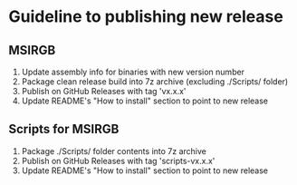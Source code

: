 # Guideline to publishing new release

## MSIRGB
 1. Update assembly info for binaries with new version number
 2. Package clean release build into 7z archive (excluding ./Scripts/ folder)
 3. Publish on GitHub Releases with tag 'vx.x.x'
 4. Update README's "How to install" section to point to new release

## Scripts for MSIRGB
 1. Package ./Scripts/ folder contents into 7z archive
 2. Publish on GitHub Releases with tag 'scripts-vx.x.x'
 3. Update README's "How to install" section to point to new release
